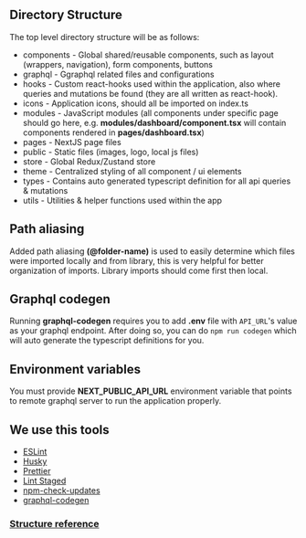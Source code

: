## Directory Structure

The top level directory structure will be as follows:

- components - Global shared/reusable components, such as layout (wrappers, navigation), form components, buttons
- graphql - Ggraphql related files and configurations
- hooks - Custom react-hooks used within the application, also where queries and mutations be found (they are all written as react-hook).
- icons - Application icons, should all be imported on index.ts
- modules - JavaScript modules (all components under specific page should go here, e.g. **modules/dashboard/component.tsx** will contain components rendered in **pages/dashboard.tsx**)
- pages - NextJS page files
- public - Static files (images, logo, local js files)
- store - Global Redux/Zustand store
- theme - Centralized styling of all component / ui elements
- types - Contains auto generated typescript definition for all api queries & mutations
- utils - Utilities & helper functions used within the app

## Path aliasing

Added path aliasing **(@folder-name)** is used to easily determine which files were imported locally and from library, this is very helpful for better organization of imports. Library imports should come first then local.

## Graphql codegen

Running **graphql-codegen** requires you to add **.env** file with `API_URL`'s value as your graphql endpoint. After doing so, you can do `npm run codegen` which will auto generate the typescript definitions for you.

## Environment variables

You must provide **NEXT_PUBLIC_API_URL** environment variable that points to remote graphql server to run the application properly.

## We use this tools

- [ESLint](https://eslint.org/docs/user-guide/configuring/)
- [Husky](https://typicode.github.io/husky/#/)
- [Prettier](https://prettier.io/)
- [Lint Staged](https://github.com/okonet/lint-staged)
- [npm-check-updates](https://www.npmjs.com/package/npm-check-updates)
- [graphql-codegen](https://www.graphql-code-generator.com/)

### [Structure reference](https://www.taniarascia.com/react-architecture-directory-structure)
